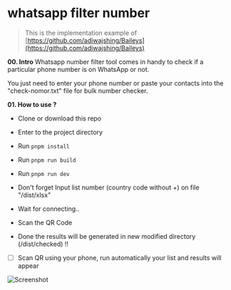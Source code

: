 # whatsapp filter number

> This is the implementation example of [https://github.com/adiwajshing/Baileys](https://github.com/adiwajshing/Baileys)

**00. Intro**
Whatsapp number filter tool comes in handy to check if a particular phone number is on WhatsApp or not.

You just need to enter your phone number or paste your contacts into the "check-nomor.txt" file for bulk number checker.


**01. How to use ?**
- Clone or download this repo
- Enter to the project directory
- Run `pnpm install`
- Run `pnpm run build`
- Run `pnpm run dev`
-   Don't forget Input list number (country code without +) on file "/dist/xlsx"     

- Wait for connecting.. 
- Scan the QR Code
- Done the results will be generated in new modified directory (/dist/checked) !!



- [ ] Scan QR using your phone, run automatically your list and results will appear

![Screenshot](https://user-images.githubusercontent.com/3745442/129669674-b924db39-0ec6-4556-bc84-581a2a926666.png)
